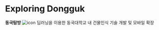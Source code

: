 # Exploring Dongguk
**동국탐방**
![icon](https://user-images.githubusercontent.com/57933061/122952166-cf485780-d3b8-11eb-99f8-d0a3d6456923.png)
딥러닝을 이용한 동국대학교 내 건물인식 기술 개발 및 모바일 확장

